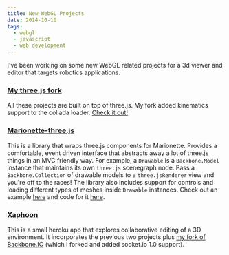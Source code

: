 ```yaml
---
title: New WebGL Projects
date: 2014-10-10
tags:
  - webgl
  - javascript
  - web development
---
```


I've been working on some new WebGL related projects for a 3d viewer and editor that targets robotics applications.

### [My three.js fork](https://github.com/Stonelinks/three.js)

All these projects are built on top of three.js. My fork added kinematics support to the collada loader. [Check it out!](https://stonelinks.github.io/three.js/examples/#webgl_loader_collada_kinematics)

### [Marionette-three.js](https://github.com/Stonelinks/marionette-three.js)

This is a library that wraps three.js components for Marionette. Provides a comfortable, event driven interface that abstracts away a lot of three.js things in an MVC friendly way. For example, a `Drawable` is a `Backbone.Model` instance that maintains its own `three.js` scenegraph node. Pass a `Backbone.Collection` of drawable models to a `three.jsRenderer` view and you're off to the races! The library also includes support for controls and loading different types of meshes inside `Drawable` instances. Check out an example [here](http://stonelinks.github.io/marionette-three.js/example/index.html) and code for it [here](https://github.com/Stonelinks/marionette-three.js/tree/master/example).

### [Xaphoon](http://xaphoon.herokuapp.com/)

This is a small heroku app that explores collaborative editing of a 3D environment. It incorporates the previous two projects plus [my fork of Backbone.IO](https://github.com/Stonelinks/backbone.io) (which I forked and added socket.io 1.0 support).
